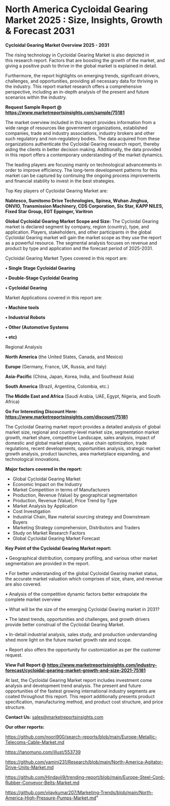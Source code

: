 # North America Cycloidal Gearing Market 2025 : Size, Insights, Growth & Forecast 2031

<Strong> Cycloidal Gearing Market Overview 2025 - 2031</strong>

The rising technology in Cycloidal Gearing Market is also depicted in this research report. Factors that are boosting the growth of the market, and giving a positive push to thrive in the global market is explained in detail.

Furthermore, the report highlights on emerging trends, significant drivers, challenges, and opportunities, providing all necessary data for thriving in the industry. This report market research offers a comprehensive perspective, including an in-depth analysis of the present and future scenarios within the industry.

<strong>Request Sample Report @ <a href=https://www.marketreportsinsights.com/sample/75181>https://www.marketreportsinsights.com/sample/75181</a></strong>

The market overview included in this report provides information from a wide range of resources like government organizations, established companies, trade and industry associations, industry brokers and other such regulatory and non-regulatory bodies. The data acquired from these organizations authenticate the Cycloidal Gearing research report, thereby aiding the clients in better decision making. Additionally, the data provided in this report offers a contemporary understanding of the market dynamics.

The leading players are focusing mainly on technological advancements in order to improve efficiency. The long-term development patterns for this market can be captured by continuing the ongoing process improvements and financial stability to invest in the best strategies.

Top Key players of Cycloidal Gearing Market are:

<strong>Nabtesco, Sumitomo Drive Technologies, Spinea, Wuhan Jinghua, ONVIO, Transmission Machinery, CDS Corporation, Six Star, KAPP NILES, Fixed Star Group, EGT Eppinger, Varitron</strong>

<strong><b>Global Cycloidal Gearing Market Scope and Size:</b></strong>
The Cycloidal Gearing market is declared segment by company, region (country), type, and application. Players, stakeholders, and other participants in the global Cycloidal Gearing market will gain the market scope as they use the report as a powerful resource. The segmental analysis focuses on revenue and product by type and application and the forecast period of 2025-2031.

Cycloidal Gearing Market Types covered in this report are:

<strong>• Single Stage Cycloidal Gearing

• Double-Stage Cycloidal Gearing

• Cycloidal Gearing</strong>

Market Applications covered in this report are:

<strong>• Machine tools

• Industrial Robots

• Other (Automotive Systems

• etc)</strong> 

Regional Analysis

<strong>North America</strong> (the United States, Canada, and Mexico)

<strong>Europe</strong> (Germany, France, UK, Russia, and Italy)

<strong>Asia-Pacific</strong> (China, Japan, Korea, India, and Southeast Asia)

<strong>South America</strong> (Brazil, Argentina, Colombia, etc.)

<strong>The Middle East and Africa</strong> (Saudi Arabia, UAE, Egypt, Nigeria, and South Africa)

<strong>Go For Interesting Discount Here: <a href=https://www.marketreportsinsights.com/discount/75181>https://www.marketreportsinsights.com/discount/75181</a></strong>

The Cycloidal Gearing market report provides a detailed analysis of global market size, regional and country-level market size, segmentation market growth, market share, competitive Landscape, sales analysis, impact of domestic and global market players, value chain optimization, trade regulations, recent developments, opportunities analysis, strategic market growth analysis, product launches, area marketplace expanding, and technological innovations.

<strong><b>Major factors covered in the report:</b></strong>
<ul>
  <li>Global Cycloidal Gearing Market </li>
  <li>Economic Impact on the Industry</li>
  <li>Market Competition in terms of Manufacturers</li>
  <li>Production, Revenue (Value) by geographical segmentation</li>
  <li>Production, Revenue (Value), Price Trend by Type</li>
  <li>Market Analysis by Application</li>
  <li>Cost Investigation</li>
  <li>Industrial Chain, Raw material sourcing strategy and Downstream Buyers</li>
  <li>Marketing Strategy comprehension, Distributors and Traders</li>
  <li>Study on Market Research Factors</li>
  <li>Global Cycloidal Gearing Market Forecast</li>
</ul>

<strong><b>Key Point of the Cycloidal Gearing Market report:</b></strong>

• Geographical distribution, company profiling, and various other market segmentation are provided in the report.

• For better understanding of the global Cycloidal Gearing market status, the accurate market valuation which comprises of size, share, and revenue are also covered.

• Analysis of the competitive dynamic factors better extrapolate the complete market overview

• What will be the size of the emerging Cycloidal Gearing market in 2031?

• The latest trends, opportunities and challenges, and growth drivers provide better construal of the Cycloidal Gearing Market.

• In-detail industrial analysis, sales study, and production understanding shed more light on the future market growth rate and scope.

• Report also offers the opportunity for customization as per the customer request.

<strong><b>View Full Report @ <a href=https://www.marketreportsinsights.com/industry-forecast/cycloidal-gearing-market-growth-and-size-2021-75181>https://www.marketreportsinsights.com/industry-forecast/cycloidal-gearing-market-growth-and-size-2021-75181</a></b></strong>


At last, the Cycloidal Gearing Market report includes investment come analysis and development trend analysis. The present and future opportunities of the fastest growing international industry segments are coated throughout this report. This report additionally presents product specification, manufacturing method, and product cost structure, and price structure.

<strong>Contact Us:</strong>
sales@marketreportsinsights.com

<strong>Our other reports:</strong>

<a href=https://github.com/noori900/search-reports/blob/main/Europe-Metallic-Telecoms-Cable-Market.md>https://github.com/noori900/search-reports/blob/main/Europe-Metallic-Telecoms-Cable-Market.md</a>

<a href=https://tanomuno.com/illust/553739>https://tanomuno.com/illust/553739</a>

<a href=https://github.com/yamini231/Research/blob/main/North-America-Agitator-Drive-Units-Market.md>https://github.com/yamini231/Research/blob/main/North-America-Agitator-Drive-Units-Market.md</a>

<a href=https://github.com/Hindavii9/trending-report/blob/main/Europe-Steel-Cord-Rubber-Conveyor-Belts-Market.md>https://github.com/Hindavii9/trending-report/blob/main/Europe-Steel-Cord-Rubber-Conveyor-Belts-Market.md</a>

<a href=https://github.com/vijaykumar207/Marketing-Trends/blob/main/North-America-High-Pressure-Pumps-Market.md>https://github.com/vijaykumar207/Marketing-Trends/blob/main/North-America-High-Pressure-Pumps-Market.md</a>"
